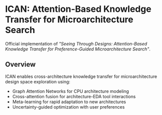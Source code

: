 # ICAN: Attention-Based Knowledge Transfer for Microarchitecture Search

Official implementation of *"Seeing Through Designs: Attention-Based Knowledge Transfer for Preference-Guided Microarchitecture Search"*.

## Overview

ICAN enables cross-architecture knowledge transfer for microarchitecture design space exploration using:
- Graph Attention Networks for CPU architecture modeling
- Cross-attention fusion for architecture-EDA tool interactions  
- Meta-learning for rapid adaptation to new architectures
- Uncertainty-guided optimization with user preferences
